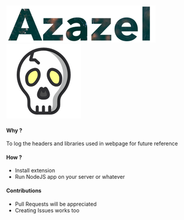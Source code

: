 ![Azazel](https://raw.githubusercontent.com/dhaval17/azazel/assets/title.png)
![Azazel](https://raw.githubusercontent.com/dhaval17/azazel/assets/logo.png)

#### Why ?
To log the headers and libraries used in webpage for future reference

#### How ?
- Install extension
- Run NodeJS app on your server or whatever

#### Contributions 
- Pull Requests will be appreciated
- Creating Issues works too

